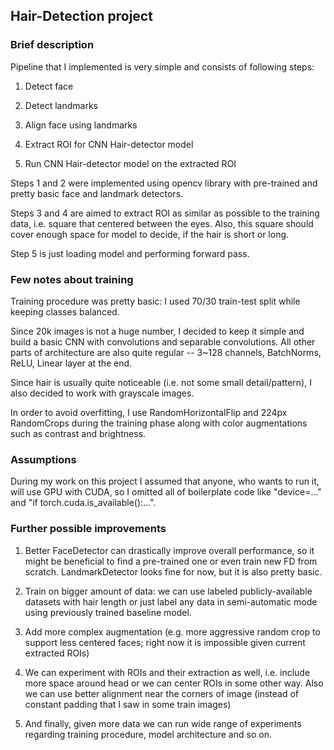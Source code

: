 ## Hair-Detection project
### Brief description
Pipeline that I implemented is very simple and consists of following steps:

1. Detect face

2. Detect landmarks

3. Align face using landmarks

4. Extract ROI for CNN Hair-detector model

5. Run CNN Hair-detector model on the extracted ROI


Steps 1 and 2 were implemented using opencv library with pre-trained and pretty basic face and landmark detectors.

Steps 3 and 4 are aimed to extract ROI as similar as possible to the training data, i.e. square that centered between the eyes. Also, this square should cover enough space for model to decide, if the hair is short or long.

Step 5 is just loading model and performing forward pass.

### Few notes about training
Training procedure was pretty basic: I used 70/30 train-test split while keeping classes balanced. 

Since 20k images is not a huge number, I decided to keep it simple and build a basic CNN with convolutions and separable convolutions. All other parts of architecture are also quite regular -- 3~128 channels, BatchNorms, ReLU, Linear layer at the end.

Since hair is usually quite noticeable (i.e. not some small detail/pattern), I also decided to work with grayscale images.

In order to avoid overfitting, I use RandomHorizontalFlip and 224px RandomCrops during the training phase along with color augmentations such as contrast and brightness.

### Assumptions
During my work on this project I assumed that anyone, who wants to run it, will use GPU with CUDA, so I omitted all of boilerplate code like "device=..." and "if torch.cuda.is_available():...".

### Further possible improvements
1. Better FaceDetector can drastically improve overall performance, so it might be beneficial to find a pre-trained one or even train new FD from scratch. LandmarkDetector looks fine for now, but it is also pretty basic. 

2. Train on bigger amount of data: we can use labeled publicly-available datasets with hair length or just label any data in semi-automatic mode using previously trained baseline model.

3. Add more complex augmentation (e.g. more aggressive random crop to support less centered faces; right now it is impossible given current extracted ROIs)

4. We can experiment with ROIs and their extraction as well, i.e. include more space around head or we can center ROIs in some other way. Also we can use better alignment near the corners of image (instead of constant padding that I saw in some train images)

5. And finally, given more data we can run wide range of experiments regarding training procedure, model architecture and so on.